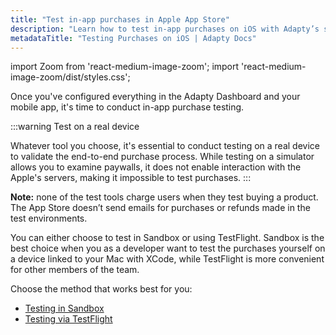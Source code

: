 ```yaml
---
title: "Test in-app purchases in Apple App Store"
description: "Learn how to test in-app purchases on iOS with Adapty’s sandbox mode."
metadataTitle: "Testing Purchases on iOS | Adapty Docs"
---
```


import Zoom from 'react-medium-image-zoom';
import 'react-medium-image-zoom/dist/styles.css';

Once you've configured everything in the Adapty Dashboard and your mobile app, it's time to conduct in-app purchase testing.

:::warning
Test on a real device

Whatever tool you choose, it's essential to conduct testing on a real device to validate the end-to-end purchase process. While testing on a simulator allows you to examine paywalls, it does not enable interaction with the Apple's servers, making it impossible to test purchases.
:::

**Note:** none of the test tools charge users when they test buying a product. The App Store doesn’t send emails for purchases or refunds made in the test environments.

You can either choose to test in Sandbox or using TestFlight. Sandbox is the best choice when you as a developer want to test the purchases yourself on a device linked to your Mac with XCode, while TestFlight is more convenient for other members of the team.

Choose the method that works best for you:

- [Testing in Sandbox](test-purchases-in-sandbox)
- [Testing via TestFlight](test-purchases-with-testflight)
